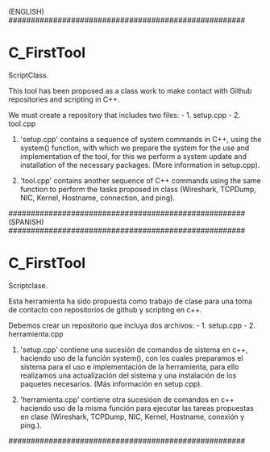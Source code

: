 (ENGLISH)
#####################################################
# C_FirstTool
ScriptClass.

This tool has been proposed as a class work to make contact with Github repositories
and scripting in C++.

We must create a repository that includes two files:
    -  1. setup.cpp
    -  2. tool.cpp
   
  
1. 'setup.cpp' contains a sequence of system commands in C++, using the system() function, 
   with which we prepare the system for the use and implementation of the tool, for this we perform a system update 
   and installation of the necessary packages. (More information in setup.cpp).
   
2. 'tool.cpp' contains another sequence of C++ commands using the same function to perform 
   the tasks proposed in class (Wireshark, TCPDump, NIC, Kernel, Hostname, connection, and ping).   
   
#####################################################
(SPANISH)
#####################################################
# C_FirstTool
Scriptclase.

Esta herramienta ha sido propuesta como trabajo de clase para una toma de contacto con repositorios de github
y scripting en c++.

Debemos crear un repositorio que incluya dos archivos:
    -   1. setup.cpp
    -   2. herramienta.cpp
  

1. 'setup.cpp' contiene una sucesión de comandos de sistema en c++, haciendo uso de la función system(), con los
cuales preparamos el sistema para el uso e implementación de la herramienta, para ello realizamos una actualización
del sistema y una instalación de los paquetes necesarios. (Más información en setup.cpp).

2. 'herramienta.cpp' contiene otra sucesióon de comandos en c++ haciendo uso de la misma función para ejecutar las
tareas propuestas en clase (Wireshark, TCPDump, NIC, Kernel, Hostname, conexión y ping.).

#####################################################

